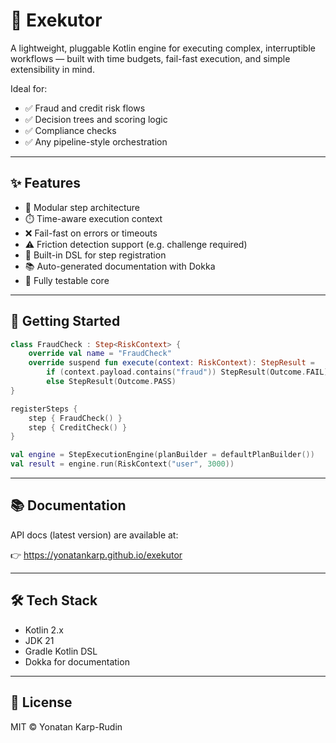 # 🧠 Exekutor

A lightweight, pluggable Kotlin engine for executing complex, interruptible
workflows — built with time budgets, fail-fast execution, and simple
extensibility in mind.

Ideal for:
- ✅ Fraud and credit risk flows
- ✅ Decision trees and scoring logic
- ✅ Compliance checks
- ✅ Any pipeline-style orchestration

---

## ✨ Features

- 🔌 Modular step architecture
- ⏱️ Time-aware execution context
- ❌ Fail-fast on errors or timeouts
- ⚠️ Friction detection support (e.g. challenge required)
- 🧩 Built-in DSL for step registration
- 📚 Auto-generated documentation with Dokka
- 🧪 Fully testable core

---

## 🚀 Getting Started

```kotlin
class FraudCheck : Step<RiskContext> {
    override val name = "FraudCheck"
    override suspend fun execute(context: RiskContext): StepResult =
        if (context.payload.contains("fraud")) StepResult(Outcome.FAIL)
        else StepResult(Outcome.PASS)
}

registerSteps {
    step { FraudCheck() }
    step { CreditCheck() }
}

val engine = StepExecutionEngine(planBuilder = defaultPlanBuilder())
val result = engine.run(RiskContext("user", 3000))
```

---

## 📚 Documentation

API docs (latest version) are available at:

👉 https://yonatankarp.github.io/exekutor

---

## 🛠 Tech Stack

- Kotlin 2.x
- JDK 21
- Gradle Kotlin DSL
- Dokka for documentation

---

## 📄 License
MIT © Yonatan Karp-Rudin

